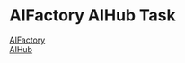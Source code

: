# AIFactory AIHub Task
[AIFactory](https://aifactory.space/)
<br>[AIHub](https://www.aihub.or.kr/)

<br></br>

